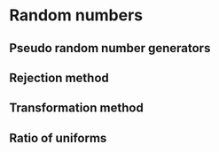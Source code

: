 # Random numbers

## Pseudo random number generators

## Rejection method

## Transformation method

## Ratio of uniforms


